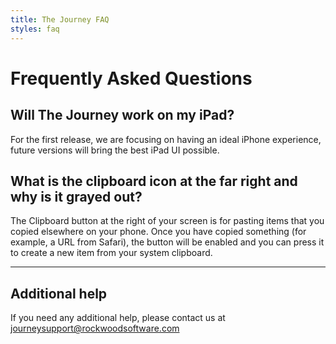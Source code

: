 ```yaml
---
title: The Journey FAQ
styles: faq
---
```


# Frequently Asked Questions

## Will The Journey work on my iPad?
For the first release, we are focusing on having an ideal iPhone experience, future versions will bring the best iPad UI possible.

## What is the clipboard icon at the far right and why is it grayed out?
The Clipboard button at the right of your screen is for pasting items that you copied elsewhere on your phone. Once you have copied something (for example, a URL from Safari), the button will be enabled and you can press it to create a new item from your system clipboard.

---

## Additional help
If you need any additional help, please contact us at [journeysupport@rockwoodsoftware.com](mailto:journeysupport@rockwoodsoftware.com)
